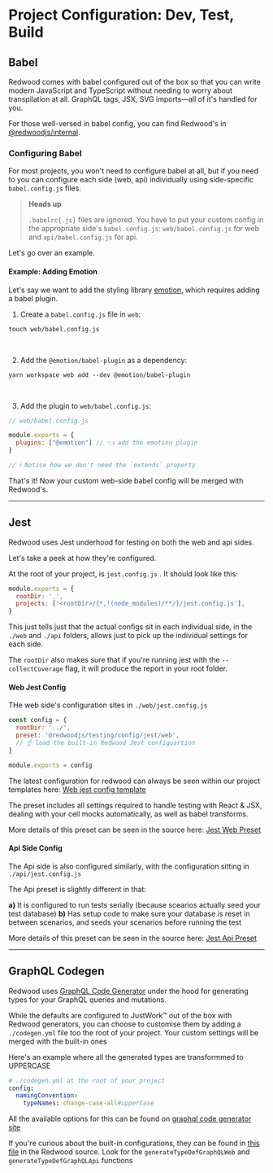 # Project Configuration: Dev, Test, Build

## Babel

Redwood comes with babel configured out of the box so that you can write modern JavaScript and TypeScript without needing to worry about transpilation at all.
GraphQL tags, JSX, SVG imports—all of it's handled for you.

For those well-versed in babel config, you can find Redwood's in [@redwoodjs/internal](https://github.com/redwoodjs/redwood/tree/main/packages/internal/src/build/babel).

### Configuring Babel

For most projects, you won't need to configure babel at all, but if you need to you can configure each side (web, api) individually using side-specific `babel.config.js` files.

> **Heads up**
>
> `.babelrc{.js}` files are ignored.
> You have to put your custom config in the appropriate side's `babel.config.js`: `web/babel.config.js` for web and `api/babel.config.js` for api.

Let's go over an example.

#### Example: Adding Emotion

Let's say we want to add the styling library [emotion](https://emotion.sh), which requires adding a babel plugin.

1. Create a `babel.config.js` file in `web`:
```shell
touch web/babel.config.js
```
<br />

2. Add the `@emotion/babel-plugin` as a dependency:
```shell
yarn workspace web add --dev @emotion/babel-plugin
```
<br />

3. Add the plugin to `web/babel.config.js`:
```js
// web/babel.config.js

module.exports = {
  plugins: ["@emotion"] // 👈 add the emotion plugin
}

// ℹ️ Notice how we don't need the `extends` property
```

That's it!
Now your custom web-side babel config will be merged with Redwood's.

---

## Jest

Redwood uses Jest underhood for testing on both the web and api sides.

Let's take a peek at how they're configured.

At the root of your project, is `jest.config.js` . It should look like this:

```js
module.exports = {
  rootDir: '.',
  projects: ['<rootDir>/{*,!(node_modules)/**/}/jest.config.js'],
}
```

This just tells just that the actual configs sit in each individual side, in the `./web` and `./api` folders, allows just to pick up the individual settings for each side.

The `rootDir` also makes sure that if you're running jest with the `--collectCoverage` flag, it will produce the report in your root folder.

#### Web Jest Config
THe web side's configuration sites in `./web/jest.config.js`

```js
const config = {
  rootDir: '../',
  preset: '@redwoodjs/testing/config/jest/web',
  // ☝️ load the built-in Redwood Jest configuartion
}

module.exports = config
```
The latest configuration for redwood can always be seen within our project templates here: [Web jest config template](https://github.com/redwoodjs/redwood/blob/main/packages/create-redwood-app/template/web/jest.config.js)

The preset includes all settings required to handle testing with React & JSX, dealing with your cell mocks automatically, as well as babel transforms.

More details of this preset can be seen in the source here: [Jest Web Preset](https://github.com/redwoodjs/redwood/blob/main/packages/testing/config/jest/web/jest-preset.js)


#### Api Side Config
The Api side is also configured similarly, with the configuration sitting in `./api/jest.config.js`

The Api preset is slightly different in that:

**a)** It is configured to run tests serially (because scearios actually seed your test database)
**b)** Has setup code to make sure your database is reset in between scenarios, and seeds your scenarios before running the test

More details of this preset can be seen in the source here: [Jest Api Preset](https://github.com/redwoodjs/redwood/blob/main/packages/testing/config/jest/api/jest-preset.js)

---
## GraphQL Codegen
Redwood uses [GraphQL Code Generator](https://www.graphql-code-generator.com) under the hood for generating types for your GraphQL queries and mutations.

While the defaults are configured to JustWork™️ out of the box with Redwood generators, you can choose to customise them by adding a `./codegen.yml` file too the root of your project. Your custom settings will be merged with the built-in ones

Here's an example where all the generated types are transformmed to UPPERCASE

```yml
# ./codegen.yml at the root of your project
config:
  namingConvention:
    typeNames: change-case-all#upperCase
```

All the available options for this can be found on [graphql code generator site](https://www.graphql-code-generator.com/docs/config-reference/config-field)

If you're curious about the built-in configurations, they can be found in [this file](https://github.com/redwoodjs/redwood/blob/main/packages/internal/src/generate/typeDefinitions.ts) in the Redwood source. Look for the `generateTypeDefGraphQLWeb` and `generateTypeDefGraphQLApi` functions
